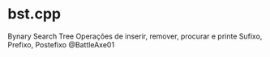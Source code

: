 # bst.cpp
Bynary Search Tree
Operações de inserir, remover, procurar e printe Sufixo, Prefixo, Postefixo
@BattleAxe01
